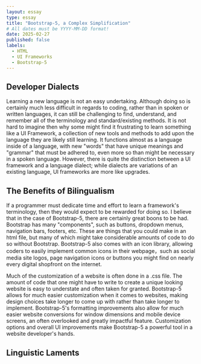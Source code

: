 ```yaml
---
layout: essay
type: essay
title: "Bootstrap-5, a Complex Simplification"
# All dates must be YYYY-MM-DD format!
date: 2025-02-27
published: false
labels:
  - HTML
  - UI Frameworks
  - Bootstrap-5
---
```


## Developer Dialects

  Learning a new language is not an easy undertaking. Although doing so is certainly much less difficult in regards to coding, rather than in spoken or written languages, it can still be challenging to find, understand, and remember all of the terminology and standard/existing methods. It is not hard to imagine then why some might find it frustrating to learn something like a UI Framework, a collection of new tools and methods to add upon the language they are likely still learning. It functions almost as a language inside of a language, with new "words" that have unique meanings and "grammar" that must be adhered to, even more so than might be necessary in a spoken language. However, there is quite the distinction between a UI framework and a language dialect; while dialects are variations of an existing language, UI frameworks are more like upgrades. 

## The Benefits of Bilingualism

  If a programmer must dedicate time and effort to learn a framework's terminology, then they would expect to be rewarded for doing so. I believe that in the case of Bootstrap-5, there are certainly great boons to be had. Bootstrap has many "components", such as buttons, dropdown menus, navigation bars, footers, etc. These are things that you could make in an html file, but many of which might take considerable amounts of code to do so without Bootstrap. Bootstrap-5 also comes with an icon library, allowing coders to easily implement common icons in their webpage，such as social media site logos, page navigation icons or buttons you might find on nearly every digital shopfront on the internet.

Much of the customization of a website is often done in a .css file. The amount of code that one might have to write to create a unique looking website is easy to understate and often taken for granted. Bootstrap-5 allows for much easier customization when it comes to websites, making design choices take longer to come up with rather than take longer to implement. Bootstrap-5's formatting improvements also allow for much easier website conversions for window dimensions and mobile device screens, an often overlooked and greatly impactful feature. Customization options and overall UI improvements make Bootstrap-5 a powerful tool in a website developer's hands.

## Linguistic Laments
